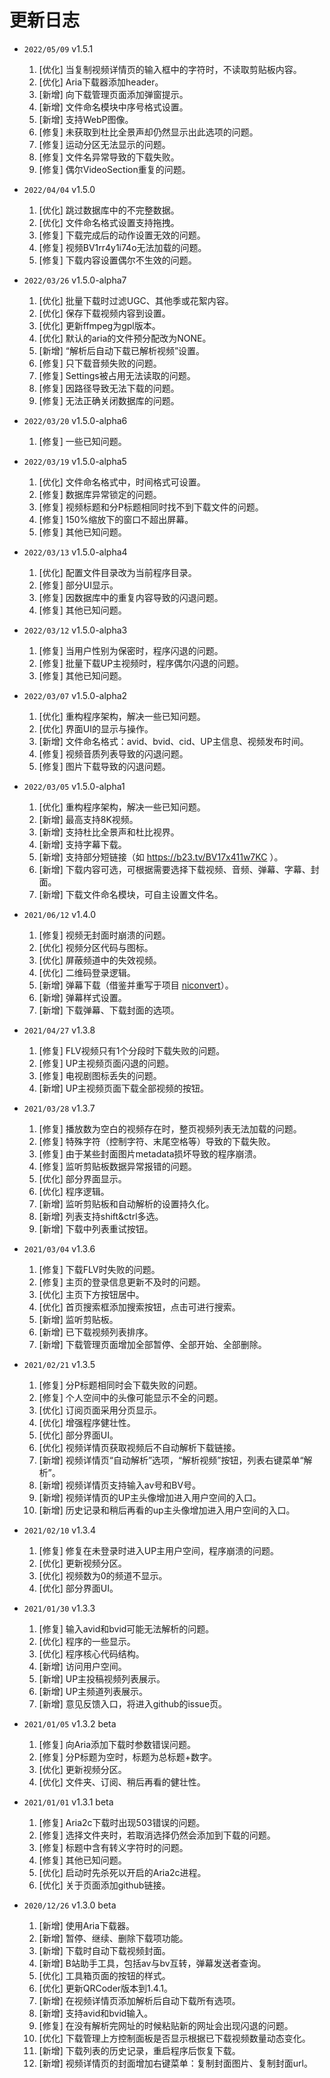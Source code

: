 # 更新日志

* `2022/05/09` v1.5.1
    1. [优化] 当复制视频详情页的输入框中的字符时，不读取剪贴板内容。
    2. [优化] Aria下载器添加header。
    3. [新增] 向下载管理页面添加弹窗提示。
    4. [新增] 文件命名模块中序号格式设置。
    5. [新增] 支持WebP图像。
    6. [修复] 未获取到杜比全景声却仍然显示出此选项的问题。
    7. [修复] 运动分区无法显示的问题。
    8. [修复] 文件名异常导致的下载失败。
    9. [修复] 偶尔VideoSection重复的问题。

* `2022/04/04` v1.5.0
    1. [优化] 跳过数据库中的不完整数据。
    2. [优化] 文件命名格式设置支持拖拽。
    3. [修复] 下载完成后的动作设置无效的问题。
    4. [修复] 视频BV1rr4y1i74o无法加载的问题。
    5. [修复] 下载内容设置偶尔不生效的问题。

* `2022/03/26` v1.5.0-alpha7
    1. [优化] 批量下载时过滤UGC、其他季或花絮内容。
    2. [优化] 保存下载视频内容到设置。
    3. [优化] 更新ffmpeg为gpl版本。
    4. [优化] 默认的aria的文件预分配改为NONE。
    5. [新增] “解析后自动下载已解析视频”设置。
    6. [修复] 只下载音频失败的问题。
    7. [修复] Settings被占用无法读取的问题。
    8. [修复] 因路径导致无法下载的问题。
    9. [修复] 无法正确关闭数据库的问题。

* `2022/03/20` v1.5.0-alpha6
    1. [修复] 一些已知问题。

* `2022/03/19` v1.5.0-alpha5
    1. [优化] 文件命名格式中，时间格式可设置。
    2. [修复] 数据库异常锁定的问题。
    3. [修复] 视频标题和分P标题相同时找不到下载文件的问题。
    4. [修复] 150%缩放下的窗口不超出屏幕。
    5. [修复] 其他已知问题。

* `2022/03/13` v1.5.0-alpha4
    1. [优化] 配置文件目录改为当前程序目录。
    2. [修复] 部分UI显示。
    3. [修复] 因数据库中的重复内容导致的闪退问题。
    4. [修复] 其他已知问题。

* `2022/03/12` v1.5.0-alpha3
    1. [修复] 当用户性别为保密时，程序闪退的问题。
    2. [修复] 批量下载UP主视频时，程序偶尔闪退的问题。
    3. [修复] 其他已知问题。

* `2022/03/07` v1.5.0-alpha2
    1. [优化] 重构程序架构，解决一些已知问题。
    2. [优化] 界面UI的显示与操作。
    3. [新增] 文件命名格式：avid、bvid、cid、UP主信息、视频发布时间。
    4. [修复] 视频音质列表导致的闪退问题。
    5. [修复] 图片下载导致的闪退问题。

* `2022/03/05` v1.5.0-alpha1
    1. [优化] 重构程序架构，解决一些已知问题。
    2. [新增] 最高支持8K视频。
    3. [新增] 支持杜比全景声和杜比视界。
    4. [新增] 支持字幕下载。
    5. [新增] 支持部分短链接（如 https://b23.tv/BV17x411w7KC ）。
    6. [新增] 下载内容可选，可根据需要选择下载视频、音频、弹幕、字幕、封面。
    7. [新增] 下载文件命名模块，可自主设置文件名。

* `2021/06/12` v1.4.0
    1. [修复] 视频无封面时崩溃的问题。
    2. [优化] 视频分区代码与图标。
    3. [优化] 屏蔽频道中的失效视频。
    4. [优化] 二维码登录逻辑。
    5. [新增] 弹幕下载（借鉴并重写于项目 [niconvert](https://github.com/muzuiget/niconvert)）。
    6. [新增] 弹幕样式设置。
    7. [新增] 下载弹幕、下载封面的选项。

* `2021/04/27` v1.3.8
    1. [修复] FLV视频只有1个分段时下载失败的问题。
    2. [修复] UP主视频页面闪退的问题。
    3. [修复] 电视剧图标丢失的问题。
    4. [新增] UP主视频页面下载全部视频的按钮。

* `2021/03/28` v1.3.7
    1. [修复] 播放数为空白的视频存在时，整页视频列表无法加载的问题。
    2. [修复] 特殊字符（控制字符、末尾空格等）导致的下载失败。
    3. [修复] 由于某些封面图片metadata损坏导致的程序崩溃。
    4. [修复] 监听剪贴板数据异常报错的问题。
    5. [优化] 部分界面显示。
    6. [优化] 程序逻辑。
    7. [新增] 监听剪贴板和自动解析的设置持久化。
    8. [新增] 列表支持shift&ctrl多选。
    9. [新增] 下载中列表重试按钮。

* `2021/03/04` v1.3.6
    1. [修复] 下载FLV时失败的问题。
    2. [修复] 主页的登录信息更新不及时的问题。
    3. [优化] 主页下方按钮居中。
    4. [优化] 首页搜索框添加搜索按钮，点击可进行搜索。
    5. [新增] 监听剪贴板。
    6. [新增] 已下载视频列表排序。
    7. [新增] 下载管理页面增加全部暂停、全部开始、全部删除。

* `2021/02/21` v1.3.5
    1. [修复] 分P标题相同时会下载失败的问题。
    2. [修复] 个人空间中的头像可能显示不全的问题。
    3. [优化] 订阅页面采用分页显示。
    4. [优化] 增强程序健壮性。
    5. [优化] 部分界面UI。
    6. [优化] 视频详情页获取视频后不自动解析下载链接。
    7. [新增] 视频详情页“自动解析”选项，“解析视频”按钮，列表右键菜单“解析”。
    8. [新增] 视频详情页支持输入av号和BV号。
    9. [新增] 视频详情页的UP主头像增加进入用户空间的入口。
    10. [新增] 历史记录和稍后再看的up主头像增加进入用户空间的入口。

* `2021/02/10` v1.3.4
    1. [修复] 修复在未登录时进入UP主用户空间，程序崩溃的问题。
    2. [优化] 更新视频分区。
    3. [优化] 视频数为0的频道不显示。
    4. [优化] 部分界面UI。

* `2021/01/30` v1.3.3
    1. [修复] 输入avid和bvid可能无法解析的问题。
    2. [优化] 程序的一些显示。
    3. [优化] 程序核心代码结构。
    4. [新增] 访问用户空间。
    5. [新增] UP主投稿视频列表展示。
    6. [新增] UP主频道列表展示。
    7. [新增] 意见反馈入口，将进入github的issue页。

* `2021/01/05` v1.3.2 beta
    1. [修复] 向Aria添加下载时参数错误问题。
    2. [修复] 分P标题为空时，标题为总标题+数字。
    3. [优化] 更新视频分区。
    4. [优化] 文件夹、订阅、稍后再看的健壮性。

* `2021/01/01` v1.3.1 beta
    1. [修复] Aria2c下载时出现503错误的问题。
    2. [修复] 选择文件夹时，若取消选择仍然会添加到下载的问题。
    3. [修复] 标题中含有转义字符时的问题。
    4. [修复] 其他已知问题。
    5. [优化] 启动时先杀死以开启的Aria2c进程。
    6. [优化] 关于页面添加github链接。

* `2020/12/26` v1.3.0 beta
    1. [新增] 使用Aria下载器。
    2. [新增] 暂停、继续、删除下载项功能。
    3. [新增] 下载时自动下载视频封面。
    4. [新增] B站助手工具，包括av与bv互转，弹幕发送者查询。
    5. [优化] 工具箱页面的按钮的样式。
    6. [优化] 更新QRCoder版本到1.4.1。
    7. [新增] 在视频详情页添加解析后自动下载所有选项。
    8. [新增] 支持avid和bvid输入。
    9. [修复] 在没有解析完网址的时候粘贴新的网址会出现闪退的问题。
    10. [优化] 下载管理上方控制面板是否显示根据已下载视频数量动态变化。
    11. [新增] 下载列表的历史记录，重启程序后恢复下载。
    12. [新增] 视频详情页的封面增加右键菜单：复制封面图片、复制封面url。
